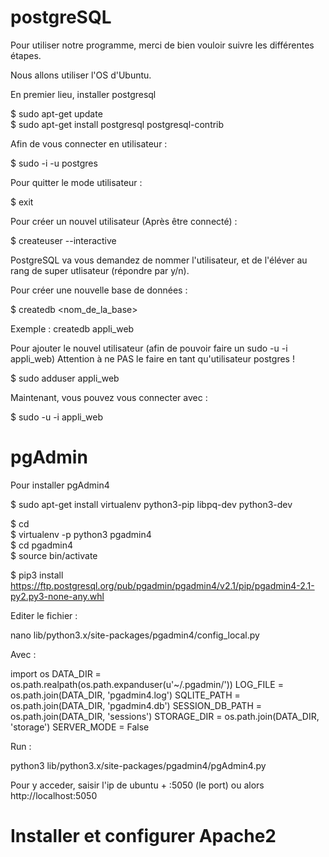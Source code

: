 # postgreSQL

Pour utiliser notre programme, merci de bien vouloir suivre les différentes étapes.

Nous allons utiliser l'OS d'Ubuntu. </br>

En premier lieu, installer postgresql

$ sudo apt-get update </br>
$ sudo apt-get install postgresql postgresql-contrib

Afin de vous connecter en utilisateur :

$ sudo -i -u postgres

Pour quitter le mode utilisateur :

$ exit

Pour créer un nouvel utilisateur (Après être connecté) :

$ createuser --interactive

PostgreSQL va vous demandez de nommer l'utilisateur, et de l'éléver au rang de super utlisateur (répondre par y/n).

Pour créer une nouvelle base de données :

$ createdb <nom_de_la_base>

Exemple : createdb appli_web

Pour ajouter le nouvel utilisateur (afin de pouvoir faire un sudo -u -i appli_web)
Attention à ne PAS le faire en tant qu'utilisateur postgres !

$ sudo adduser appli_web

Maintenant, vous pouvez vous connecter avec :

$ sudo -u -i appli_web

# pgAdmin

Pour installer pgAdmin4

$ sudo apt-get install virtualenv python3-pip libpq-dev python3-dev

$ cd </br>
$ virtualenv -p python3 pgadmin4</br>
$ cd pgadmin4</br>
$ source bin/activate</br>

$ pip3 install https://ftp.postgresql.org/pub/pgadmin/pgadmin4/v2.1/pip/pgadmin4-2.1-py2.py3-none-any.whl

Editer le fichier : 

nano lib/python3.x/site-packages/pgadmin4/config_local.py

Avec : 

import os
DATA_DIR = os.path.realpath(os.path.expanduser(u'~/.pgadmin/'))
LOG_FILE = os.path.join(DATA_DIR, 'pgadmin4.log')
SQLITE_PATH = os.path.join(DATA_DIR, 'pgadmin4.db')
SESSION_DB_PATH = os.path.join(DATA_DIR, 'sessions')
STORAGE_DIR = os.path.join(DATA_DIR, 'storage')
SERVER_MODE = False

Run :

python3 lib/python3.x/site-packages/pgadmin4/pgAdmin4.py

Pour y acceder, saisir l'ip de ubuntu + :5050 (le port) ou alors http://localhost:5050

# Installer et configurer Apache2
